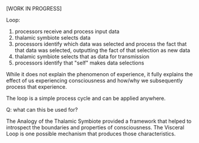 [WORK IN PROGRESS]

Loop:
1. processors receive and process input data
2. thalamic symbiote selects data
3. processors identify which data was selected and process the fact that that data was selected, outputting the fact of that selection as new data
4. thalamic symbiote selects that as data for transmission
5. processors identify that "self" makes data selections

While it does not explain the phenomenon of experience, it fully explains the effect of us experiencing consciousness and how/why we subsequently process that experience.

The loop is a simple process cycle and can be applied anywhere.

Q: what can this be used for?

The Analogy of the Thalamic Symbiote provided a framework that helped to introspect the boundaries and properties of consciousness. The Visceral Loop is one possible mechanism that produces those characteristics.